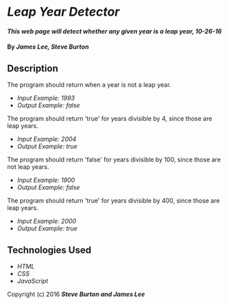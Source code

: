 # _Leap Year Detector_

#### _This web page will detect whether any given year is a leap year, 10-26-16_

#### By _**James Lee, Steve Burton**_

## Description

The program should return when a year is not a leap year.
* _Input Example: 1993_
* _Output Example: false_

The program should return 'true' for years divisible by 4, since those are leap years.
* _Input Example: 2004_
* _Output Example: true_

The program should return 'false' for years divisible by 100, since those are not leap years.
* _Input Example: 1900_
* _Output Example: false_

The program should return 'true' for years divisible by 400, since those are leap years.
* _Input Example: 2000_
* _Output Example: true_

## Technologies Used

* _HTML_
* _CSS_
* _JavaScript_


Copyright (c) 2016 **_Steve Burton and James Lee_**
